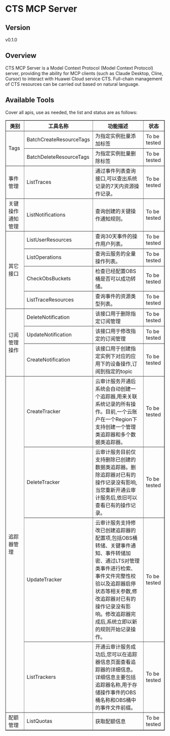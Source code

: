 # CTS MCP Server 


## Version
v0.1.0

## Overview

CTS MCP Server is a Model Context Protocol (Model Context Protocol) server, providing the ability for MCP clients (such as Claude Desktop, Cline, Cursor) to interact with Huawei Cloud service CTS. Full-chain management of CTS resources can be carried out based on natural language.

## Available Tools
Cover all apis, use as needed, the list and status are as follows:

<html>
    <head></head>
    <body>
        <table border="1" cellspacing="0" cellpadding="5">
            <tbody>
                <tr>
                    <th>类别</th>
                    <th>工具名称</th>
                    <th>功能描述</th>
                    <th>状态</th>
                </tr>
                <tr>
                    <td rowspan="2">Tags</td>
                    <td>BatchCreateResourceTags</td>
                    <td>为指定实例批量添加标签</td>
                    <td>To be tested</td>
                </tr>
                <tr>
                    <td>BatchDeleteResourceTags</td>
                    <td>为指定实例批量删除标签</td>
                    <td>To be tested</td>
                </tr>
                <tr>
                    <td rowspan="1">事件管理</td>
                    <td>ListTraces</td>
                    <td>通过事件列表查询接口,可以查出系统记录的7天内资源操作记录。</td>
                    <td>To be tested</td>
                </tr>
                <tr>
                    <td rowspan="1">关键操作通知管理</td>
                    <td>ListNotifications</td>
                    <td>查询创建的关键操作通知规则。</td>
                    <td>To be tested</td>
                </tr>
                <tr>
                    <td rowspan="4">其它接口</td>
                    <td>ListUserResources</td>
                    <td>查询30天事件的操作用户列表。</td>
                    <td>To be tested</td>
                </tr>
                <tr>
                    <td>ListOperations</td>
                    <td>查询云服务的全量操作列表。</td>
                    <td>To be tested</td>
                </tr>
                <tr>
                    <td>CheckObsBuckets</td>
                    <td>检查已经配置OBS桶是否可以成功转储。</td>
                    <td>To be tested</td>
                </tr>
                <tr>
                    <td>ListTraceResources</td>
                    <td>查询事件的资源类型列表。</td>
                    <td>To be tested</td>
                </tr>
                <tr>
                    <td rowspan="3">订阅管理操作</td>
                    <td>DeleteNotification</td>
                    <td>该接口用于删除指定订阅管理</td>
                    <td>To be tested</td>
                </tr>
                <tr>
                    <td>UpdateNotification</td>
                    <td>该接口用于修改指定的订阅管理</td>
                    <td>To be tested</td>
                </tr>
                <tr>
                    <td>CreateNotification</td>
                    <td>该接口用于创建指定实例下对应的应用下的设备操作,订阅到指定的topic</td>
                    <td>To be tested</td>
                </tr>
                <tr>
                    <td rowspan="4">追踪器管理</td>
                    <td>CreateTracker</td>
                    <td>云审计服务开通后系统会自动创建一个追踪器,用来关联系统记录的所有操作。目前,一个云账户在一个Region下支持创建一个管理类追踪器和多个数据类追踪器。</td>
                    <td>To be tested</td>
                </tr>
                <tr>
                    <td>DeleteTracker</td>
                    <td>云审计服务目前仅支持删除已创建的数据类追踪器。删除追踪器对已有的操作记录没有影响,当您重新开通云审计服务后,依旧可以查看已有的操作记录。</td>
                    <td>To be tested</td>
                </tr>
                <tr>
                    <td>UpdateTracker</td>
                    <td>云审计服务支持修改已创建追踪器的配置项,包括OBS桶转储、关键事件通知、事件转储加密、通过LTS对管理类事件进行检索、事件文件完整性校验以及追踪器启停状态等相关参数,修改追踪器对已有的操作记录没有影响。修改追踪器完成后,系统立即以新的规则开始记录操作。</td>
                    <td>To be tested</td>
                </tr>
                <tr>
                    <td>ListTrackers</td>
                    <td>开通云审计服务成功后,您可以在追踪器信息页面查看追踪器的详细信息。详细信息主要包括追踪器名称,用于存储操作事件的OBS桶名称和OBS桶中的事件文件前缀。</td>
                    <td>To be tested</td>
                </tr>
                <tr>
                    <td rowspan="1">配额管理</td>
                    <td>ListQuotas</td>
                    <td>获取配额信息</td>
                    <td>To be tested</td>
                </tr>
            </tbody>
        </table>
    </body>
</html>
